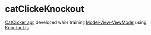 ﻿# catClickeKnockout

[CatClicker app](https://flauberjp.github.io/catClickeKnockout/) developed while training [Model-View-ViewModel](https://en.wikipedia.org/wiki/Model%E2%80%93view%E2%80%93viewmodel) using [Knockout.js](https://knockoutjs.com/index.html)
